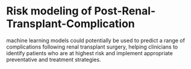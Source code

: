 # Risk modeling of Post-Renal-Transplant-Complication
machine learning models could potentially be used to predict a range of complications following renal transplant surgery, helping clinicians to identify patients who are at highest risk and implement appropriate preventative and treatment strategies.
